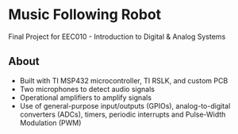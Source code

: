 # Music Following Robot
Final Project for EEC010 - Introduction to Digital & Analog Systems

## About
- Built with TI MSP432 microcontroller, TI RSLK, and custom PCB
- Two microphones to detect audio signals
- Operational amplifiers to amplify signals
- Use of general-purpose input/outputs (GPIOs), analog-to-digital converters (ADCs), timers, periodic interrupts and Pulse-Width Modulation (PWM)
